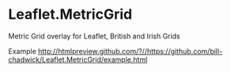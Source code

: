 # Leaflet.MetricGrid
Metric Grid overlay for Leaflet, British and Irish Grids

Example http://htmlpreview.github.com/?//https://github.com/bill-chadwick/Leaflet.MetricGrid/example.html
